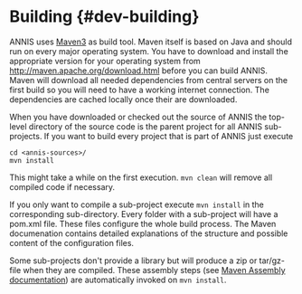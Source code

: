 Building  {#dev-building}
========

ANNIS uses [Maven3](http://maven.apache.org/)  as build tool. Maven itself is
based on Java and should run on every major operating system. You have to
download and install the appropriate version for your operating system from
http://maven.apache.org/download.html before you can build ANNIS. Maven will
download all needed dependencies from central servers on the first build so you
will need to have a working internet connection. The dependencies are cached
locally once their are downloaded.

When you have downloaded or checked out the source of ANNIS the top-level
directory of the source code is the parent project for all ANNIS sub-projects. If
you want to build every project that is part of ANNIS just execute
~~~{.sh}
cd <annis-sources>/
mvn install
~~~
This might take a while on the first execution. `mvn clean` will remove all compiled
code if necessary.

If you only want to compile a sub-project execute `mvn install` in the
corresponding sub-directory. Every folder with a sub-project will have a pom.xml
file. These files configure the whole build process. The Maven documenation
contains detailed explanations of the structure and possible content of the
configuration files.

Some sub-projects don't provide a library but will produce a zip or tar/gz-
file when they are compiled. These assembly steps (see [Maven Assembly documentation](http://maven.apache.org/plugins/maven-assembly-plugin/)) are automatically
invoked on `mvn install`.


